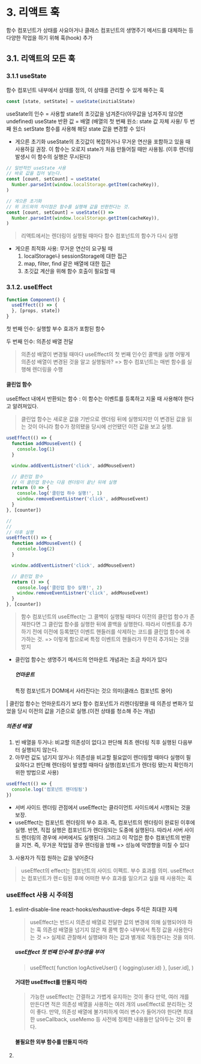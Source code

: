 # 3. 리액트 훅
   함수 컴포넌트가 상태를 사요아거나 클래스 컴포넌트의 생명주기 메서드를 대체하는 등 다양한 작업을 하기 위해 훅(hook) 추가

   
## 3.1. 리액트의 모든 훅

### 3.1.1 useState
   함수 컴포넌트 내부에서 상태를 정의, 이 상태를 관리할 수 있게 해주는 훅

```javascript
const [state, setState] = useState(initialState)
```

useState의 인수 = 사용할 state의 초깃값을 넘겨준다(아무값을 넘겨주지 않으면 undefined)
useState 반환 값 = 배열 (배열의 첫 번째 원소: state 값 자체 사용/ 두 번째 원소 setState 함수를 사용해 해당 state 값을 변경할 수 있다

* 게으른 초기화
  useState의 초깃값이 복잡하거나 무거운 연산을 포함하고 있을 때 사용하길 권장.
  이 함수는 오로지 state가 처음 만들어질 때만 사용됨. (이후 렌더링 발생시 이 함수의 실행은 무시된다)

  
```javascript
// 일반적인 useState 사용
// 바로 값을 집어 넣는다.
const [count, setCount] = useState(
  Number.parseInt(window.localStorage.getItem(cacheKey)),
)

// 게으른 초기화
// 위 코드와의 차이점은 함수를 실행해 값을 반환한다는 것.
const [count, setCount] = useState(() => 
  Number.parseInt(window.localStorage.getItem(cacheKey)),
)
```

> 리액트에서는 렌더링이 실행될 때마다 함수 컴포넌트의 함수가 다시 실행

* 게으른 최적화 사용: 무거운 연산이 요구될 때
  1. localStorage나 sessionStorage에 대한 접근
  2. map, filter, find 같은 배열에 대한 접근
  3. 초깃값 계산을 위해 함수 호출이 필요할 때

### 3.1.2. useEffect

```javascript
function Component() {
  useEffect(() => {
  }, [props, state])
}
```

첫 번째 인수: 실행할 부수 효과가 포함된 함수

두 번째 인수: 의존성 배열 전달

> 의존성 배열이 변경될 때마다 useEffect의 첫 번째 인수인 콜백을 실행
> 어떻게 의존성 배열이 변경된 것을 알고 실행될까? => 함수 컴포넌트는 매번 함수를 실행해 렌더링을 수행

#### 클린업 함수
   useEffect 내에서 반환되는 함수
   : 이 함수는 이벤트를 등록하고 지울 때 사용해야 한다고 알려져있다.

> 클린업 함수는 새로운 값을 기반으로 렌더링 뒤에 실행되지만 
> 이 변경된 값을 읽는 것이 아니라 함수가 정의됐을 당시에 선언됐던 이전 값을 보고 실행.

```javascript
useEffect(() => {
  function addMouseEvent() {
    console.log(1)
  }

  window.addEventListner('click', addMouseEvent)

  // 클린업 함수
  // 이 클린업 함수는 다음 렌더링이 끝난 뒤에 실행
  return (0 => {
    console.log('클린업 하수 실행!', 1)
    window.removeEventListner('click', addMouseEvent)
  }
}, [counter])

//
//
// 이후 실행
useEffect(() => {
  function addMouseEvent() {
    console.log(2)
  }

  window.addEventListner('click', addMouseEvent)

  // 클린업 함수
  return () => {
    console.log('클린업 함수 실행!', 2)
    window.removeEventListner('click', addMouseEvent)
  }
}, [counter])
```

> 함수 컴포넌트의 useEffect는 그 콜백이 실행될 때마다 이전의 클린업 함수가 존재한다면
> 그 클린업 함수를 실행한 뒤에 콜백을 실행한다.
> 따라서 이벤트를 추가하기 전에 이전에 등록했던 이벤트 핸들러를 삭제하는 코드를 클린업 함수에 추가하는 것.
> => 이렇게 함으로써 특정 이벤트의 핸들러가 무한히 추가되는 것을 방지

* 클린업 함수는 생명주기 메서드의 언마운트 개념과는 조금 차이가 있다

   ##### 언마운트
     특정 컴포넌트가 DOM에서 사라진다는 것으 의미(클래스 컴포넌트 용어)

| 클린업 함수는 언마운트라기 보다 함수 컴포넌트가 리렌더링됐을 때 의존성 변화가 있었을 당시 이전의 값을 기준으로 실행.(이전 상태를 청소해 주는 개념)


##### 의존성 배열
   1. 빈 배열을 두거나: 비교할 의존성이 없다고 판단해 최초 렌더링 직후 실행된 다음부터 실행되지 않는다.
   2. 아무런 값도 넘기지 않거나: 의존성을 비교할 필요없이 렌더링할 때마다 실행이 필요하다고 판단해 렌더링이 발생할 때마다 실행(컴포넌트가 렌더링 됐는지 확인하기 위한 방법으로 사용)
```javascript
useEffect(() => {
  console.log('컴포넌트 렌더링됨')
})
```
   - 서버 사이드 렌더링 관점에서 useEffect는 클라이언트 사이드에서 시행되는 것을 보장.
   - useEffect는 컴포넌트 렌더링의 부수 효과. 즉, 컴포넌트의 렌더링이 완료된 이후에 실행.
     반면, 직접 실행은 컴포넌트가 렌더링되는 도중에 실행된다. 따라서 서버 사이드 렌더링의 경우에 서버에서도 실행된다.
     그리고 이 작업은 함수 컴포넌트의 반환을 지연. 즉, 무거운 작업일 경우 렌더링을 방해 => 성능에 악영향을 미칠 수 있다
   3. 사용자가 직접 원하는 값을 넣어준다

> useEffect의 effect는 컴포넌트의 사이드 이펙트. 부수 효과를 의미.
> useEffect는 컴포넌트가 렌ㄷ링된 후에 어떠한 부수 효과를 일으키고 싶을 때 사용하는 훅


### useEffect 사용 시 주의점
1. eslint-disable-line react-hooks/exhaustive-deps 주석은 최대한 자제
   > useEffect는 반드시 의존성 배열로 전달한 값의 변경에 의해 실행되어야 하는 훅
   > 의존성 배열을 넘기지 않은 채 콜백 함수 내부에서 특정 값을 사용한다는 것 => 실제로 관찰해서 실행돼야 하는 값과 별개로 작동한다는 것을 의미.
   ##### useEffect 첫 번째 인수에 함수명을 부여
   > useEffect(
       function logActiveUser() {
          logging(user.id)
      },
      [user.id],
    )
   #### 거대한 useEffect를 만들지 마라
   > 가능한 useEffect는 간결하고 가볍게 유지하는 것이 좋다
   > 만약, 여러 개를 만든다면 적은 의존성 배열을 사용하는 여러 개의 useEffect로 분리하는 것이 좋다.
   > 만약, 의존성 배열에 불가피하게 여러 변수가 들어가야 한다면 최대한 useCallback, useMemo 등 사전에 정제한 내용들만 담아두는 것이 좋다.
   #### 불필요한 외부 함수를 만들지 마라
   > 
3. 

